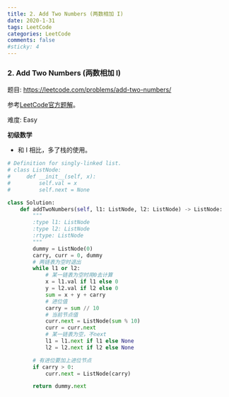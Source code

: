```yaml
---
title: 2. Add Two Numbers (两数相加 I)
date: 2020-1-31
tags: LeetCode
categories: LeetCode
comments: false
#sticky: 4
---
```


### 2. Add Two Numbers (两数相加 I)

题目:
<https://leetcode.com/problems/add-two-numbers/>

参考[LeetCode官方题解](https://leetcode-cn.com/problems/add-two-numbers/solution/liang-shu-xiang-jia-by-leetcode/)。

难度:  Easy
<!-- more --> 

**初级数学**
- 和 I 相比，多了栈的使用。
```python
# Definition for singly-linked list.
# class ListNode:
#     def __init__(self, x):
#         self.val = x
#         self.next = None

class Solution:
    def addTwoNumbers(self, l1: ListNode, l2: ListNode) -> ListNode:
        """
        :type l1: ListNode
        :type l2: ListNode
        :rtype: ListNode
        """
        dummy = ListNode(0)
        carry, curr = 0, dummy
        # 两链表为空时退出
        while l1 or l2:
            # 某一链表为空时用0去计算
            x = l1.val if l1 else 0
            y = l2.val if l2 else 0
            sum = x + y + carry
            # 进位值
            carry = sum // 10
            # 当前节点值
            curr.next = ListNode(sum % 10)
            curr = curr.next
            # 某一链表为空，不next
            l1 = l1.next if l1 else None
            l2 = l2.next if l2 else None

        # 有进位要加上进位节点
        if carry > 0:
            curr.next = ListNode(carry)

        return dummy.next
```
